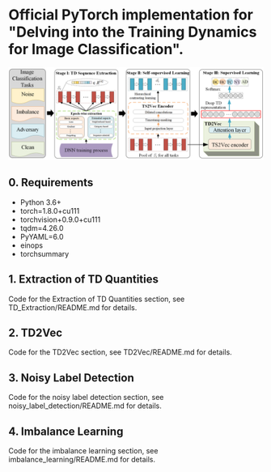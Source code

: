 # Official PyTorch implementation for "Delving into the Training Dynamics  for Image Classification". 

![](figures/liu.png)


## 0. Requirements

- Python 3.6+
- torch=1.8.0+cu111
- torchvision+0.9.0+cu111
- tqdm=4.26.0
- PyYAML=6.0
- einops
- torchsummary


## 1. Extraction of TD Quantities

Code for the Extraction of TD Quantities section, see TD_Extraction/README.md for details.


## 2. TD2Vec 

Code for the TD2Vec section, see TD2Vec/README.md for details.



## 3. Noisy Label Detection 

Code for the noisy label detection section, see noisy_label_detection/README.md for details.


## 4. Imbalance Learning 

Code for the imbalance learning section, see imbalance_learning/README.md for details.
